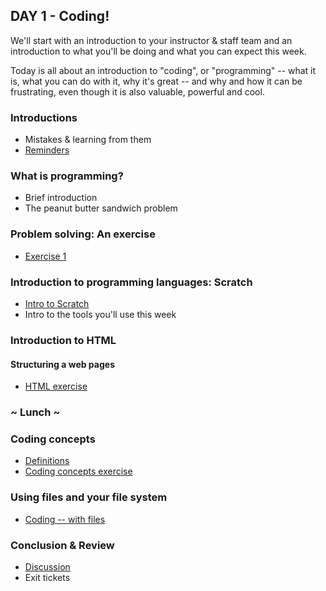 ## DAY 1 - Coding!

We'll start with an introduction to your instructor & staff team and an introduction to what you'll be doing and what you can expect this week.

Today is all about an introduction to "coding", or "programming" -- what it is, what you can do with it, why it's great -- and why and how it can be frustrating, even though it is also valuable, powerful and cool.

### Introductions

* Mistakes & learning from them
* [Reminders](reminders.md)

### What is programming?

* Brief introduction
* The peanut butter sandwich problem

### Problem solving: An exercise

* [Exercise 1](day_1_exercise_1.md)

### Introduction to programming languages: Scratch

* [Intro to Scratch](day_1_exercise_2.md)
* Intro to the tools you'll use this week

### Introduction to HTML
#### Structuring a web pages

* [HTML exercise](day_1_exercise_3.md)


### ~ Lunch ~

### Coding concepts

* [Definitions](definitions.md)
* [Coding concepts exercise](day_1_exercise_4.md)

### Using files and your file system

* [Coding -- with files](day_1_exercise_5.md)

### Conclusion & Review

* [Discussion](day_1_eod.md)
* Exit tickets
